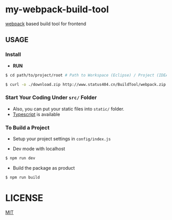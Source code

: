 # my-webpack-build-tool
[webpack](https://webpack.js.org/) based build tool for frontend

## USAGE

### Install
- **RUN**
```bash
$ cd path/to/project/root # Path to Workspace (Eclipse) / Project (IDEA) ROOT

$ curl -o ./download.zip http://www.status404.cn/BuildTool/webpack.zip && unzip -uo ./download.zip -d ./ && rm ./download.zip && npm install
```

### Start Your Coding Under `src/` Folder
- Also, you can put your static files into `static/` folder.
- [Typescript](http://www.typescriptlang.org/) is available

### To Build a Project
- Setup your project settings in `config/index.js`

- Dev mode with localhost
```javascript
$ npm run dev
```

- Build the package as product
```javascript
$ npm run build
```

# LICENSE
[MIT](https://github.com/zexron/my-build-tools/blob/master/LICENSE)
